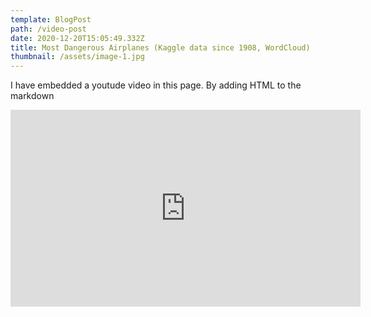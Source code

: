 ```yaml
---
template: BlogPost
path: /video-post
date: 2020-12-20T15:05:49.332Z
title: Most Dangerous Airplanes (Kaggle data since 1908, WordCloud)
thumbnail: /assets/image-1.jpg
---
```

I have embedded a youtude video in this page. By adding HTML to the markdown

<iframe width="560" height="315" src="https://www.youtube.com/embed/ZZY-Ytrw2co" frameborder="0" allow="accelerometer; autoplay; encrypted-media; gyroscope; picture-in-picture" allowfullscreen></iframe>
